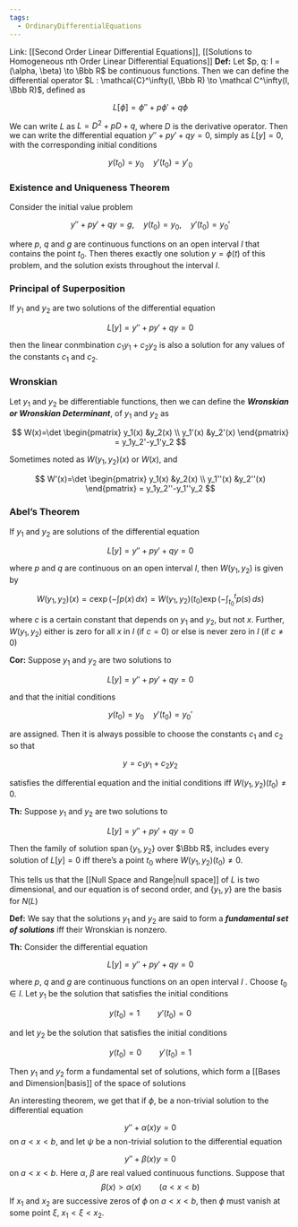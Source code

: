 ```yaml
---
tags:
  - OrdinaryDifferentialEquations
---
```

Link: [[Second Order Linear Differential Equations]], [[Solutions to Homogeneous nth Order Linear Differential Equations]]
**********Def:********** Let $p, q: I = (\alpha, \beta) \to \Bbb R$ be continuous functions. Then we can define the differential operator $L : \mathcal{C}^\infty(I, \Bbb R) \to \mathcal C^\infty(I, \Bbb R)$, defined as

$$ L[\phi] = \phi''+p\phi' +q\phi $$

We can write $L$ as $L = D^2 +pD+q$, where $D$ is the derivative operator. Then we can write the differential equation $y'' +py'+qy =0$, simply as $L[y] = 0$, with the corresponding initial conditions

$$ y(t_0) = y_0 \quad y'(t_0) = y'_0 $$

### Existence and Uniqueness Theorem

Consider the initial value problem

$$ y'' +py'+qy =g, \quad y(t_0) = y_0, \quad y'(t_0) = y_0' $$

where $p$, $q$ and $g$ are continuous functions on an open interval $I$ that contains the point $t_0$. Then theres exactly one solution $y = \phi(t)$ of this problem, and the solution exists throughout the interval $I$.

### Principal of Superposition

If $y_1$ and $y_2$ are two solutions of the differential equation

$$ L[y] =y'' +py'+qy = 0 $$

then the linear conmbination $c_1y_1+c_2y_2$ is also a solution for any values of the constants $c_1$ and $c_2$.

### Wronskian

Let $y_1$ and $y_2$ be differentiable functions, then we can define the _********Wronskian or Wronskian Determinant********_, of $y_1$ and $y_2$ as

$$ W(x)=\det \begin{pmatrix} y_1(x) &y_2(x) \\ y_1'(x) &y_2'(x) \end{pmatrix} = y_1y_2'-y_1'y_2 $$

Sometimes noted as $W(y_1, y_2)(x)$ or $W(x)$, and

$$ W'(x)=\det \begin{pmatrix} y_1(x) &y_2(x) \\ y_1''(x) &y_2''(x) \end{pmatrix} = y_1y_2''-y_1''y_2 $$

### Abel’s Theorem

If $y_1$ and $y_2$ are solutions of the differential equation

$$ L[y] = y''+py'+qy=0 $$

where $p$ and $q$ are continuous on an open interval $I$, then $W(y_1, y_2)$ is given by

$$ W(y_1, y_2)(x) = c\exp\left(-\int p(x) \, dx\right) = W(y_1, y_2)(t_0) \exp\left(-\int_{t_0}^t p(s)\, ds\right) $$

where $c$ is a certain constant that depends on $y_1$ and $y_2$, but not $x$. Further, $W(y_1, y_2)$ either is zero for all $x$ in $I$ (if $c = 0$) or else is never zero in $I$ (if $c\ne 0$)

**********Cor:********** Suppose $y_1$ and $y_2$ are two solutions to

$$ L[y] = y''+py'+qy=0 $$

and that the initial conditions

$$ y(t_0) =y_0 \quad y'(t_0) = y_0' $$

are assigned. Then it is always possible to choose the constants $c_1$ and $c_2$ so that

$$ y = c_1 y_1+c_2y_2 $$

satisfies the differential equation and the initial conditions iff $W(y_1, y_2)(t_0) \ne 0$.

**********Th:********** Suppose $y_1$ and $y_2$ are two solutions to

$$ L[y] = y''+py'+qy=0 $$

Then the family of solution $\operatorname{span}\{y_1, y_2\}$ over $\Bbb R$, includes every solution of $L[y] = 0$ iff there’s a point $t_0$ where $W(y_1, y_2)(t_0) \ne 0$.

This tells us that the [[Null Space and Range|null space]] of $L$ is two dimensional, and our equation is of second order, and $\{y_1, y\}$ are the basis for $N(L)$

**********Def:********** We say that the solutions $y_1$ and $y_2$ are said to form a _****fundamental set of solutions****_ iff their Wronskian is nonzero.

********Th:******** Consider the differential equation

$$ L[y] = y''+py'+qy=0 $$

where $p$, $q$ and $g$ are continuous functions on an open interval $I$ . Choose $t_0 \in I$. Let $y_1$ be the solution that satisfies the initial conditions

$$ y(t_0) = 1\qquad y'(t_0) =0 $$

and let $y_2$ be the solution that satisfies the initial conditions

$$ y(t_0) = 0\qquad y'(t_0) =1 $$

Then $y_1$ and $y_2$ form a fundamental set of solutions, which form a [[Bases and Dimension|basis]] of the space of solutions

An interesting theorem, we get that if $\phi$, be a non-trivial solution to the differential equation 

$$
y'' + \alpha (x) y =0
$$
on $a< x< b$, and let $\psi$ be  a non-trivial solution to the differential equation 

$$
y'' + \beta(x)y =0
$$
on $a < x < b$. Here $\alpha$, $\beta$ are real valued continuous functions. Suppose that 
$$
\beta(x) > \alpha (x) \qquad (a < x< b)
$$
If $x_1$ and $x_2$ are successive zeros of $\phi$ on $a < x< b$, then $\phi$ must vanish at some point $\xi$, $x_1 < \xi <x_2$.
